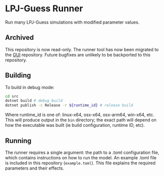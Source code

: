 # LPJ-Guess Runner

Run many LPJ-Guess simulations with modified parameter values.

## Archived

This repository is now read-only. The runner tool has now been migrated to the
[GUI](https://github.com/hie-dave/lpjg-gui) repository. Future bugfixes are
unlikely to be backported to this repository.

## Building

To build in debug mode:

```bash
cd src
dotnet build # debug build
dotnet publish -c Release -r ${runtime_id} # release build
```

Where runtime_id is one of: linux-x64, osx-x64, osx-arm64, win-x64,
etc. This will produce output in the `bin` directory; the exact path will depend
on how the executable was built (ie build configuration, runtime ID, etc).

## Running

The runner requires a single argument: the path to a .toml configuration
file, which contains instructions on how to run the model. An example .toml file
is included in this repository (`example.toml`). This file explains the required
parameters and their effects.
